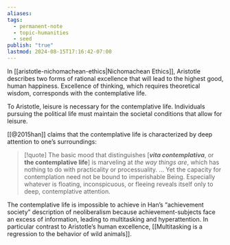 ```yaml
---
aliases: 
tags:
  - permanent-note
  - topic-humanities
  - seed
publish: "true"
lastmod: 2024-08-15T17:16:42-07:00
---
```

In [[aristotle-nichomachean-ethics|Nichomachean Ethics]], Aristotle describes two forms of rational excellence that will lead to the highest good, human happiness. Excellence of thinking, which requires theoretical wisdom, corresponds with the contemplative life. 

To Aristotle, leisure is necessary for the contemplative life. Individuals pursuing the political life must maintain the societal conditions that allow for leisure.

[[@2015han]] claims that the contemplative life is characterized by deep attention to one’s surroundings:

> [!quote]
> The basic mood that distinguishes \[***vita contemplativa***, or **the contemplative life**] is marveling at *the way things are*, which has nothing to do with practicality or processuality. ... Yet the capacity for contemplation need not be bound to imperishable Being. Especially whatever is floating, inconspicuous, or fleeing reveals itself only to deep, contemplative attention.

The contemplative life is impossible to achieve in Han’s “achievement society” description of neoliberalism because achievement-subjects face an excess of information, leading to multitasking and hyperattention. In particular contrast to Aristotle’s human excellence, [[Multitasking is a regression to the behavior of wild animals]].
